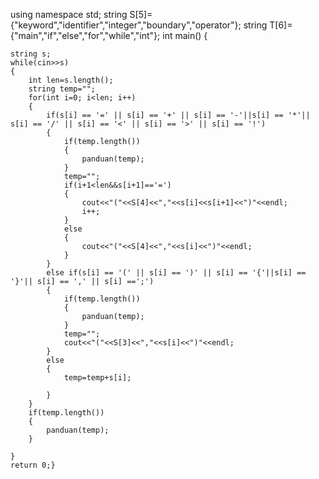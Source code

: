 using namespace std;
string S[5]= {"keyword","identifier","integer","boundary","operator"};
string T[6]= {"main","if","else","for","while","int"};
int main()
{

    string s;
    while(cin>>s)
    {
        int len=s.length();
        string temp="";
        for(int i=0; i<len; i++)
        {
            if(s[i] == '=' || s[i] == '+' || s[i] == '-'||s[i] == '*'|| s[i] == '/' || s[i] == '<' || s[i] == '>' || s[i] == '!')
            {
                if(temp.length())
                {
                    panduan(temp);
                }
                temp="";
                if(i+1<len&&s[i+1]=='=')
                {
                    cout<<"("<<S[4]<<","<<s[i]<<s[i+1]<<")"<<endl;
                    i++;
                }
                else
                {
                    cout<<"("<<S[4]<<","<<s[i]<<")"<<endl;
                }
            }
            else if(s[i] == '(' || s[i] == ')' || s[i] == '{'||s[i] == '}'|| s[i] == ',' || s[i] ==';')
            {
                if(temp.length())
                {
                    panduan(temp);
                }
                temp="";
                cout<<"("<<S[3]<<","<<s[i]<<")"<<endl;
            }
            else
            {
                temp=temp+s[i];

            }
        }
        if(temp.length())
        {
            panduan(temp);
        }

    }
    return 0;}
